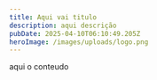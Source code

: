 ```yaml
---
title: Aqui vai titulo
description: aqui descrição
pubDate: 2025-04-10T06:10:49.205Z
heroImage: /images/uploads/logo.png
---
```

a﻿qui o conteudo
